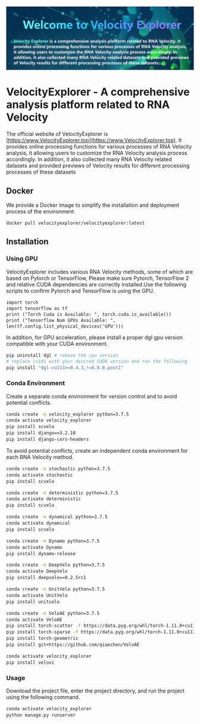 ![preview](preview.png)
# VelocityExplorer - A comprehensive analysis platform related to RNA Velocity

The official website of VelocityExplorer is [https://www.VelocityExplorer.top](https://www.VelocityExplorer.top). It provides online processing functions for various processes of RNA Velocity analysis, it allowing users to customize the RNA Velocity analysis process accordingly. In addition, it also collected many RNA Velocity related datasets and provided previews of Velocity results for different processing processes of these datasets


## Docker

We provide a Docker image to simplify the installation and deployment process of the environment

```bash
docker pull velocityexplorer/velocityexplorer:latest
```

## Installation

### Using GPU

VelocityExplorer includes various RNA Velocity methods, some of which are based on Pytorch or TensorFlow, Please make sure Pytorch, TensorFlow 2 and relative CUDA dependencies are correctly installed.Use the following scripts to confirm Pytorch and TensorFlow is using the GPU.

```python3
import torch
import tensorflow as tf
print ("Torch Cuda is Available: ", torch.cuda.is_available())
print ("Tensorflow Num GPUs Available: ", len(tf.config.list_physical_devices('GPU')))
```

In addition, for GPU acceleration, please install a proper dgl gpu version compatible with your CUDA environment.

```bash
pip uninstall dgl # remove the cpu version
# replace cu101 with your desired CUDA version and run the following
pip install "dgl-cu113>=0.4.3,!=0.8.0.post1"
```

### Conda Environment

Create a separate conda environment for version control and to avoid potential conflicts.

```bash
conda create -n velocity_explorer python=3.7.5
conda activate velocity_explorer
pip install scvelo
pip install django==3.2.10
pip install django-cors-headers
```

To avoid potential conflicts, create an independent conda environment for each RNA Velocity method.

```bash
conda create -n stochastic python=3.7.5
conda activate stochastic
pip install scvelo
```

```bash
conda create -n deterministic python=3.7.5
conda activate deterministic
pip install scvelo
```

```bash
conda create -n dynamical python=3.7.5
conda activate dynamical
pip install scvelo
```

```bash
conda create -n Dynamo python=3.7.5
conda activate Dynamo
pip install dynamo-release
```

```bash
conda create -n DeepVelo python=3.7.5
conda activate DeepVelo
pip install deepvelo==0.2.5rc1
```

```bash
conda create -n UnitVelo python=3.7.5
conda activate UnitVelo
pip install unitvelo
```


```bash
conda create -n VeloAE python=3.7.5
conda activate VeloAE
pip install torch-scatter -f https://data.pyg.org/whl/torch-1.11.0+cu113.html
pip install torch-sparse -f https://data.pyg.org/whl/torch-1.11.0+cu113.html
pip install torch-geometric
pip install git+https://github.com/qiaochen/VeloAE
```

```bash
conda activate velocity_explorer
pip install velovi
```

### Usage

Download the project file, enter the project directory, and run the project using the following command.
```bash
conda activate velocity_explorer
python manage.py runserver
```
